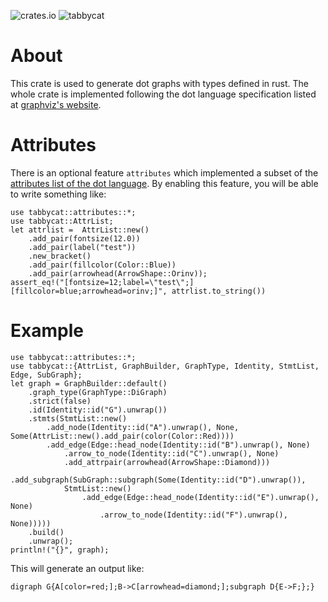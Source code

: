 ![crates.io](https://img.shields.io/crates/v/tabbycat.svg)
![tabbycat](https://upload.wikimedia.org/wikipedia/commons/thumb/7/7f/Egyptian_Mau_Bronze.jpg/2560px-Egyptian_Mau_Bronze.jpg)
# About
This crate is used to generate dot graphs with types defined in rust.
The whole crate is implemented following the dot language specification listed at [graphviz's website](https://graphviz.org/doc/info/lang.html).
# Attributes
There is an optional feature `attributes` which implemented a subset of the [attributes list of the dot language](https://graphviz.org/doc/info/attrs.html).
By enabling this feature, you will be able to write something like:
```
use tabbycat::attributes::*;
use tabbycat::AttrList;
let attrlist =  AttrList::new()
    .add_pair(fontsize(12.0))
    .add_pair(label("test"))
    .new_bracket()
    .add_pair(fillcolor(Color::Blue))
    .add_pair(arrowhead(ArrowShape::Orinv));
assert_eq!("[fontsize=12;label=\"test\";][fillcolor=blue;arrowhead=orinv;]", attrlist.to_string())
```
# Example
```
use tabbycat::attributes::*;
use tabbycat::{AttrList, GraphBuilder, GraphType, Identity, StmtList, Edge, SubGraph};
let graph = GraphBuilder::default()
    .graph_type(GraphType::DiGraph)
    .strict(false)
    .id(Identity::id("G").unwrap())
    .stmts(StmtList::new()
        .add_node(Identity::id("A").unwrap(), None, Some(AttrList::new().add_pair(color(Color::Red))))
        .add_edge(Edge::head_node(Identity::id("B").unwrap(), None)
            .arrow_to_node(Identity::id("C").unwrap(), None)
            .add_attrpair(arrowhead(ArrowShape::Diamond)))
        .add_subgraph(SubGraph::subgraph(Some(Identity::id("D").unwrap()),
            StmtList::new()
                .add_edge(Edge::head_node(Identity::id("E").unwrap(), None)
                    .arrow_to_node(Identity::id("F").unwrap(), None)))))
    .build()
    .unwrap();
println!("{}", graph);
```
This will generate an output like:
```plaintext
digraph G{A[color=red;];B->C[arrowhead=diamond;];subgraph D{E->F;};}
```
